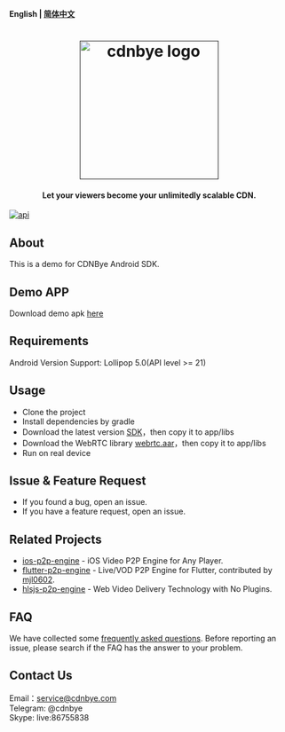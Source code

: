 **English | [简体中文](Readme_zh.md)**

<h1 align="center"><a href="" target="_blank" rel="noopener noreferrer"><img width="250" src="https://cdnbye.oss-cn-beijing.aliyuncs.com/pic/cdnbye.png" alt="cdnbye logo"></a></h1>
<h4 align="center">Let your viewers become your unlimitedly scalable CDN.</h4>
<a href="https://android-arsenal.com/api?level=21"><img src="https://img.shields.io/badge/API-21%2B-brightgreen.svg?style=flat" alt="api"></a>
</p>

## About
This is a demo for CDNBye Android SDK.

## Demo APP
Download demo apk [here](https://cdnbye.oss-cn-beijing.aliyuncs.com/android_sdk/demo.apk)

## Requirements
Android Version Support: Lollipop 5.0(API level >= 21)

## Usage
- Clone the project
- Install dependencies by gradle
- Download the latest version [SDK](http://www.cdnbye.com/en/views/android/v3/usage.html#import-sdk)，then copy it to app/libs
- Download the WebRTC library [webrtc.aar](https://cdnbye.oss-cn-beijing.aliyuncs.com/android_sdk/webrtc.aar)，then copy it to app/libs
- Run on real device

## Issue & Feature Request
- If you found a bug, open an issue.
- If you have a feature request, open an issue.

## Related Projects
- [ios-p2p-engine](https://github.com/cdnbye/ios-p2p-engine) -  iOS Video P2P Engine for Any Player.
- [flutter-p2p-engine](https://github.com/cdnbye/flutter-p2p-engine) - Live/VOD P2P Engine for Flutter, contributed by [mjl0602](https://github.com/mjl0602).
- [hlsjs-p2p-engine](https://github.com/cdnbye/hlsjs-p2p-engine) - Web Video Delivery Technology with No Plugins.

## FAQ
We have collected some [frequently asked questions](https://www.hdtvcloud.com/en/views/FAQ.html). Before reporting an issue, please search if the FAQ has the answer to your problem.

## Contact Us
Email：service@cdnbye.com
<br>
Telegram: @cdnbye
<br>
Skype: live:86755838
